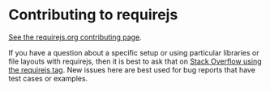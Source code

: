 # Contributing to requirejs

[See the requirejs.org contributing page](https://requirejs.org/docs/contributing.html).

If you have a question about a specific setup or using particular libraries or file layouts with requirejs, then it is best to ask that on [Stack Overflow using the requirejs tag](https://stackoverflow.com/questions/tagged/requirejs). New issues here are best used for bug reports that have test cases or examples.
